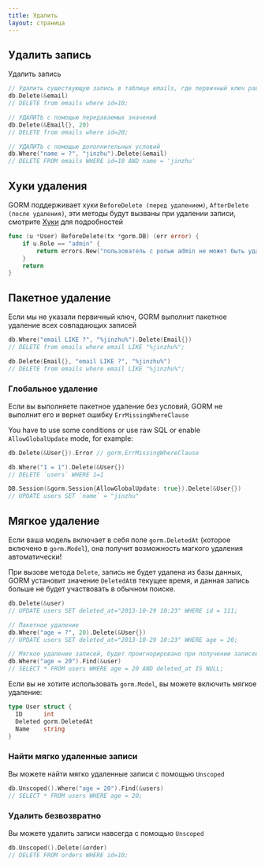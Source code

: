 ```yaml
---
title: Удалить
layout: страница
---
```


## Удалить запись

Удалить запись

```go
// Удалить существующую запись в таблице emails, где первичный ключ равен 10, переданный в переменной email
db.Delete(&email)
// DELETE from emails where id=10;

// УДАЛИТЬ с помощью передаваемых значений
db.Delete(&Email{}, 20)
// DELETE from emails where id=20;

// УДАЛИТЬ с помощью дополнительных условий
db.Where("name = ?", "jinzhu").Delete(&email)
// DELETE FROM emails WHERE id=10 AND name = 'jinzhu'
```

## Хуки удаления

GORM поддерживает хуки `BeforeDelete (перед удалением)`, `AfterDelete (после удаления)`, эти методы будут вызваны при удалении записи, смотрите [Хуки](hooks.html) для подробностей

```go
func (u *User) BeforeDelete(tx *gorm.DB) (err error) {
    if u.Role == "admin" {
        return errors.New("пользователь с ролью admin не может быть удален")
    }
    return
}
```

## Пакетное удаление

Если мы не указали первичный ключ, GORM выполнит пакетное удаление всех совпадающих записей

```go
db.Where("email LIKE ?", "%jinzhu%").Delete(Email{})
// DELETE from emails where email LIKE "%jinzhu%";

db.Delete(Email{}, "email LIKE ?", "%jinzhu%")
// DELETE from emails where email LIKE "%jinzhu%";
```

### Глобальное удаление

Если вы выполняете пакетное удаление без условий, GORM не выполнит его и вернет ошибку `ErrMissingWhereClause`

You have to use some conditions or use raw SQL or enable `AllowGlobalUpdate` mode, for example:

```go
db.Delete(&User{}).Error // gorm.ErrMissingWhereClause

db.Where("1 = 1").Delete(&User{})
// DELETE `users` WHERE 1=1

DB.Session(&gorm.Session{AllowGlobalUpdate: true}).Delete(&User{})
// UPDATE users SET `name` = "jinzhu"
```

## Мягкое удаление

Если ваша модель включает в себя поле `gorm.DeletedAt` (которое включено в `gorm.Model`), она получит возможность магкого удаления автоматически!

При вызове метода `Delete`, запись не будет удалена из базы данных, GORM установит значение `DeletedAt`в текущее время, и данная запись больше не будет участвовать в обычном поиске.

```go
db.Delete(&user)
// UPDATE users SET deleted_at="2013-10-29 10:23" WHERE id = 111;

// Пакетное удаление
db.Where("age = ?", 20).Delete(&User{})
// UPDATE users SET deleted_at="2013-10-29 10:23" WHERE age = 20;

// Мягкое удаление записей, будет проигнорировано при получении записей из БД
db.Where("age = 20").Find(&user)
// SELECT * FROM users WHERE age = 20 AND deleted_at IS NULL;
```

Если вы не хотите использовать `gorm.Model`, вы можете включить мягкое удаление:

```go
type User struct {
  ID      int
  Deleted gorm.DeletedAt
  Name    string
}
```

### Найти мягко удаленные записи

Вы можете найти мягко удаленные записи с помощью `Unscoped`

```go
db.Unscoped().Where("age = 20").Find(&users)
// SELECT * FROM users WHERE age = 20;
```

### Удалить безвозвратно

Вы можете удалить записи навсегда с помощью `Unscoped`

```go
db.Unscoped().Delete(&order)
// DELETE FROM orders WHERE id=10;
```
